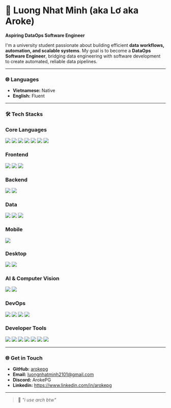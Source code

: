 # 👋 Luong Nhat Minh (aka Lơ aka Aroke)

**Aspiring DataOps Software Engineer**

I'm a university student passionate about building efficient **data workflows, automation, and scalable systems**. My goal is to become a **DataOps Software Engineer**, bridging data engineering with software development to create automated, reliable data pipelines.

---

### 🌐 Languages
- **Vietnamese:** Native
- **English:** Fluent

---

### 🛠️ Tech Stacks

### Core Languages
<img src="https://img.shields.io/badge/Python-3776AB?style=for-the-badge&logo=python&logoColor=white"> <img src="https://img.shields.io/badge/C%2B%2B-00599C?style=for-the-badge&logo=c%2B%2B&logoColor=white"> <img src="https://img.shields.io/badge/C-A8B9CC?style=for-the-badge&logo=c&logoColor=white"> <img src="https://img.shields.io/badge/Rust-000000?style=for-the-badge&logo=rust&logoColor=white"> <img src="https://img.shields.io/badge/Haskell-5D4F85?style=for-the-badge&logo=haskell&logoColor=white"> <img src="https://img.shields.io/badge/JavaScript-F7DF1E?style=for-the-badge&logo=javascript&logoColor=black"> <img src="https://img.shields.io/badge/TypeScript-007ACC?style=for-the-badge&logo=typescript&logoColor=white">

### Frontend
<img src="https://img.shields.io/badge/React-61DAFB?style=for-the-badge&logo=react&logoColor=black"> <img src="https://img.shields.io/badge/Next.js-000000?style=for-the-badge&logo=nextdotjs&logoColor=white"> <img src="https://img.shields.io/badge/tailwindcss-%2338B2AC.svg?style=for-the-badge&logo=tailwind-css&logoColor=white">

### Backend
<img src="https://img.shields.io/badge/Node.js-43853D?style=for-the-badge&logo=node.js&logoColor=white"> <img src="https://img.shields.io/badge/Firebase-FFCA28?style=for-the-badge&logo=firebase&logoColor=black">

### Data
<img src="https://img.shields.io/badge/Apache_Airflow-007CEE?style=for-the-badge&logo=apache-airflow&logoColor=white"> <img src="https://img.shields.io/badge/PostgreSQL-316192?style=for-the-badge&logo=postgresql&logoColor=white"> <img src="https://img.shields.io/badge/MongoDB-47A248?style=for-the-badge&logo=mongodb&logoColor=white">

### Mobile
<img src="https://img.shields.io/badge/React_Native-61DAFB?style=for-the-badge&logo=react&logoColor=black">

### Desktop
<img src="https://img.shields.io/badge/GTK-5282AA?style=for-the-badge&logo=gtk&logoColor=white"> <img src="https://img.shields.io/badge/Electron-47848F?style=for-the-badge&logo=electron&logoColor=white">

### AI & Computer Vision
<img src="https://img.shields.io/badge/TensorFlow-FF6F00?style=for-the-badge&logo=tensorflow&logoColor=white"> <img src="https://img.shields.io/badge/OpenCV-5C3EE8?style=for-the-badge&logo=opencv&logoColor=white">

### DevOps
<img src="https://img.shields.io/badge/Docker-2496ED?style=for-the-badge&logo=docker&logoColor=white"> <img src="https://img.shields.io/badge/GitHub_Actions-2088FF?style=for-the-badge&logo=github-actions&logoColor=white"> <img src="https://img.shields.io/badge/Bash-1F425F?style=for-the-badge&logo=gnu-bash&logoColor=white"> <img src="https://img.shields.io/badge/GoogleCloud-4285F4?style=for-the-badge&logo=google-cloud&logoColor=white"> 

### Developer Tools
<img src="https://img.shields.io/badge/Linux-FCC624?style=for-the-badge&logo=linux&logoColor=black"> <img src="https://img.shields.io/badge/Git-F05032?style=for-the-badge&logo=git&logoColor=white"> <img src="https://img.shields.io/badge/Figma-F24E1E?style=for-the-badge&logo=figma&logoColor=white"> <img src="https://img.shields.io/badge/Neovim-%235cddcf.svg?style=for-the-badge&logo=neovim&logoColor=black"> <img src="https://img.shields.io/badge/Vim-%2311AB73.svg?style=for-the-badge&logo=vim&logoColor=white"> <img src="https://img.shields.io/badge/Sublime_Text-FF9800?style=for-the-badge&logo=sublime-text&logoColor=white"> <img src="https://img.shields.io/badge/Visual_Studio_Code-007ACC?style=for-the-badge&logo=visual-studio-code&logoColor=white">

---

### 🌐 Get in Touch
- **GitHub:** [arokepg](https://github.com/arokepg)
- **Email:** luongnhatminh2101@gmail.com
- **Discord:** ArokePG
- **Linkedin:** https://www.linkedin.com/in/arokepg

---

> 🧠 *"i use arch btw"*
